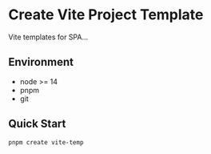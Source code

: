 # Create Vite Project Template

Vite templates for SPA...

## Environment

- node >= 14
- pnpm
- git

## Quick Start

```bash
pnpm create vite-temp
```
